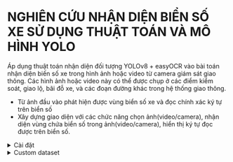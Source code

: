 # NGHIÊN CỨU NHẬN DIỆN BIỂN SỐ XE SỬ DỤNG THUẬT TOÁN VÀ MÔ HÌNH YOLO
Áp dụng thuật toán nhận diện đối tượng YOLOv8 + easyOCR vào bài toán nhận diện biến số xe trong hình ảnh hoặc video từ camera giám sát giao thông. 
Các hình ảnh hoặc video này có thể được chụp ở các điểm kiểm soát, giao lộ, bãi đỗ xe, và các đoạn đường khác trong hệ thống giao thông.
-	Từ ảnh đầu vào phát hiện được vùng biển số xe và đọc chính xác ký tự
trên biển số
-	Xây dựng giao diện với các chức năng chọn ảnh(video/camera), nhận diện vùng chứa biển số trong ảnh(video/camera),
hiển thị ký tự đọc được trên biển số.

<details>
  <summary>Cài đặt</summary>
  
- Pip cài đặt gói ultralytics bao gồm tất cả  requirements trong môi trường Python>=3.7 với PyTorch>=1.7 .
```python
pip install ultralytics
```
- Pip cài đặt gói PyQt5
```python
pip install PyQt5      
```
- Pip cài đặt gói easyOCR
```python
pip install easyOCR      
```
</details>

<details>
  <summary>Custom dataset</summary>

- Pip cài đặt roboflow
```python
pip install roboflow
```
- 
</details>
